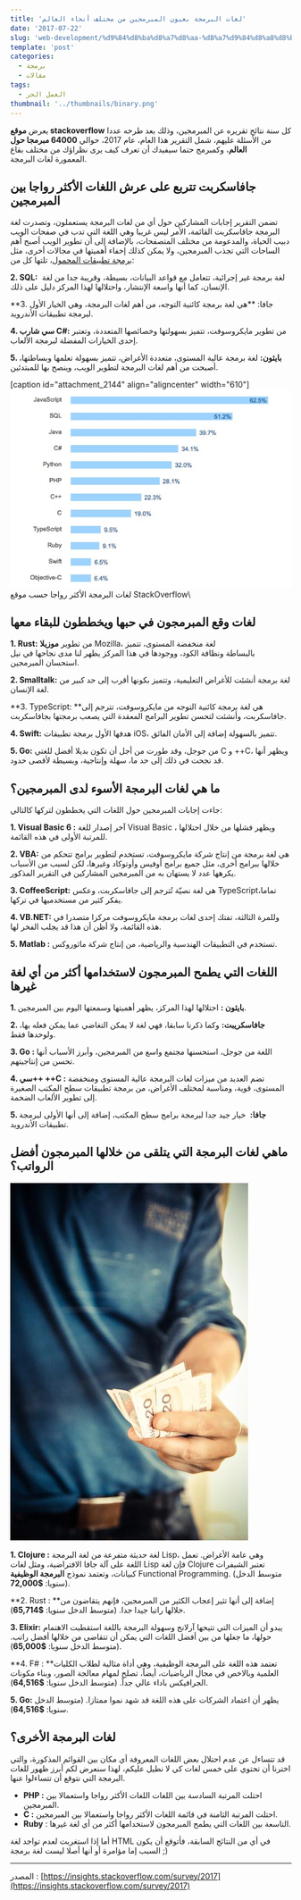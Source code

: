 ```yaml
---
title: 'لغات البرمجة بعيون المبرمجين من مختلف أنحاء العالم'
date: '2017-07-22'
slug: 'web-development/%d9%84%d8%ba%d8%a7%d8%aa-%d8%a7%d9%84%d8%a8%d8%b1%d9%85%d8%ac%d8%a9-%d8%a8%d8%b9%d9%8a%d9%88%d9%86-%d8%a7%d9%84%d9%85%d8%a8%d8%b1%d9%85%d8%ac%d9%8a%d9%86'
template: 'post'
categories:
  - برمجة
  - مقالات
tags:
  - العمل الحر
thumbnail: '../thumbnails/binary.png'
---
```


يعرض **موقع stackoverflow** كل سنة نتائج تقريره عن المبرمجين، وذلك بعد طرحه عددا من الأسئلة عليهم، شمل التقرير هذا العام، عام 2017، حوالي **64000 مبرمجا حول العالم**، وكمبرمج حتما سيفيدك أن تعرف كيف يرى نظراؤك من مختلف بقاع المعمورة لغات البرمجة.

## جافاسكربت تتربع على عرش اللغات الأكثر رواجا بين المبرمجين

تضمن التقرير إجابات المشاركين حول أي من لغات البرمجة يستعملون، وتصدرت لغة البرمجة جافاسكربت القائمة، الأمر ليس غريبا وهي اللغة التي تدب في صفحات الويب دبيب الحياة، والمدعومة من مختلف المتصفحات، بالإضافة إلى أن تطوير الويب أصبح أهم الساحات التي تجذب المبرمجين، ولا يمكن كذلك إخفاء أهميتها في مجالات أخرى، مثل [برمجة تطبيقات المحمول](https://www.tutomena.com/web-development/%d8%a8%d8%b1%d9%85%d8%ac%d8%a9-%d8%aa%d8%b7%d8%a8%d9%8a%d9%82%d8%a7%d8%aa-%d8%a7%d9%84%d9%85%d9%88%d8%a8%d8%a7%d9%8a%d9%84/)، تلتها كل من:

**2\. SQL:**  لغة برمجة غير إجرائية، تتعامل مع قواعد البيانات، بسيطة، وقريبة جدا من لغة الإنسان، كما أنها واسعة الإنتشار، واحتلالها لهذا المركز دليل على ذلك.

**3\. جافا: **هي لغة برمجة كائنية التوجه، من أهم لغات البرمجة، وهي الخيار الأول لبرمجة تطبيقات الأندرويد.

**4\. سي شارب C#:** من تطوير مايكروسوفت، تتميز بسهولتها وخصائصها المتعددة، وتعتبر إحدى الخيارات المفضلة لبرمجة الألعاب.

**5\. بايثون:** لغة برمجة عالية المستوى، متعددة الأغراض، تتميز بسهولة تعلمها وبساطتها، أصبحت من أهم لغات البرمجة لتطوير الويب، وينصح بها للمبتدئين.

[caption id="attachment_2144" align="aligncenter" width="610"][![لغات البرمجة الأكثر رواجا حسب موقع StackOverflow](../images/stackoverflow-survey-2017-technologies.jpg)](../images/stackoverflow-survey-2017-technologies.jpg) لغات البرمجة الأكثر رواجا حسب موقع StackOverflow\

## لغات وقع المبرمجون في حبها ويخططون للبقاء معها

**1\. Rust:** من تطوير **موزيلا** Mozilla، لغة منخفضة المستوى، تتميز بالبساطة ونظافة الكود، ووجودها في هذا المركز يظهر لنا مدى نجاحها في نيل استحسان المبرمجين.

**2\. Smalltalk:** لغة برمجة أنشئت للأغراض التعليمية، وتتميز بكونها أقرب إلى حد كبير من لغة الإنسان.

**3\. TypeScript: **هي لغة برمجة كائنية التوجه من مايكروسوفت، تترجم إلى جافاسكربت، وأنشئت لتحسن تطوير البرامج المعقدة التي يصعب برمجتها بجافاسكربت.

**4\. Swift:** هدفها الأول برمجة تطبيقات iOS، تتميز بالسهولة إضافة إلى الأمان الفائق.

**5\. Go:** من جوجل، وقد طورت من أجل أن تكون بديلا أفضل للغتي C و ++C، ويظهر أنها قد نجحت في ذلك إلى حد ما، سهلة وإنتاجية، وبسيطة لأقصى حدود.

## ما هي لغات البرمجة الأسوء لدى المبرمجين؟

جاءت إجابات المبرمجين حول اللغات التي يخططون لتركها كالتالي:

**1\. Visual Basic 6 :** آخر إصدار للغة Visual Basic ، ويظهر فشلها من خلال احتلالها للمرتبة الأولى في هذه القائمة.

**2\. VBA:** هي لغة برمجة من إنتاج شركة مايكروسوفت، تستخدم لتطوير برامج تتحكم من خلالها ببرامج أخرى، مثل جميع برامج أوفيس وأوتوكاد وغيرها، لكن لسبب من الأسباب يكرهها عدد لا يستهان به من المبرمجين المشاركين في التقرير المذكور.

**3\. CoffeeScript:** هي لغة نصيّة تُترجم إلى جافاسكربت، وعكس TypeScriptتماما، يفكر كثير من مستخدميها في تركها.

**4\. VB.NET:** وللمرة الثالثة، تفتك إحدى لغات برمجة مايكروسوفت مركزا متصدرا في هذه القائمة، ولا أظن أن هذا قد يجلب الفخر لها.

**5\. Matlab :** تستخدم في التطبيقات الهندسية والرياضية، من إنتاج شركة ماثوروكس.

## اللغات التي يطمح المبرمجون لاستخدامها أكثر من أي لغة غيرها

**1\. بايثون :** احتلالها لهذا المركز، يظهر أهميتها وسمعتها اليوم بين المبرمجين.

**2\. جافاسكريبت:** وكما ذكرنا سابقا، فهي لغة لا يمكن التغاضي عما يمكن فعله بها، ولوحدها فقط.

**3\. Go :** اللغة من جوجل، استحسنها مجتمع واسع من المبرمجين، وأبرز الأسباب أنها تحسن من إنتاجيتهم.

**4\. سي++ ++C :** تضم العديد من ميزات لغات البرمجة عالية المستوى ومنخفضة المستوى، قوية، ومناسبة لمختلف الأغراض، من برمجة تطبيقات سطح المكتب الصغيرة إلى تطوير الألعاب الضخمة.

**5\. جافا:**  خيار جيد جدا لبرمجة برامج سطح المكتب، إضافة إلى أنها الأولى لبرمجة تطبيقات الأندرويد.

## ماهي لغات البرمجة التي يتلقى من خلالها المبرمجون أفضل الرواتب؟

[![](../images/make-money-programming.jpg)](../images/make-money-programming.jpg)

**1\. Clojure :** لغة حديثة متفرعة من لغة البرمجة Lisp، وهي عامة الأغراض. تعمل اللغة على آلة جافا الافتراضية، ومثل لغات Lisp فإن لغة Clojure تعتبر الشيفرات كبيانات، وتعتمد نموذج **البرمجة الوظيفية** Functional Programming. (متوسط الدخل سنويا: **$72,000**).

**2\. Rust : **إضافة إلى أنها تثير إعجاب الكثير من المبرمجين، فإنهم يتقاضون من خلالها راتبا جيدا جدا. (متوسط الدخل سنويا: **$65,714**).

**3\. Elixir:** يبدو أن الميزات التي تتيحها آرلانج وسهولة البرمجة باللغة استقطبت الاهتمام حولها، ما جعلها من بين أفضل اللغات التي يمكن أن تتقاضى من خلالها أفضل راتب. (متوسط الدخل سنويا: **$65,000**).

**4\. F# : **تعتمد هذه اللغة على البرمجة الوظيفية، وهي أداة مثالية لطلاب الكليات العلمية وبالاخص في مجال الرياضيات، أيضاً، تصلح لمهام معالجة الصور، وبناء مكونات الجرافيكس باداء عالي جداً. (متوسط الدخل سنويا: **$64,516**).

**5\. Go:** يظهر أن اعتماد الشركات على هذه اللغة قد شهد نموا ممتازا. (متوسط الدخل سنويا: **$64,516**).

## لغات البرمجة الأخرى؟

قد تتساءل عن عدم احتلال بعض اللغات المعروفة أي مكان بين القوائم المذكورة، والتي اخترنا أن تحتوي على خمس لغات كي لا نطيل عليكم، لهذا سنعرض لكم أبرز ظهور للغات البرمجة التي نتوقع أن تتساءلوا عنها.

- **PHP :** احتلت المرتبة السادسة بين اللغات اللغات الأكثر رواجا واستعمالا بين المبرمجين.
- **C :** احتلت المرتبة الثامنة في قائمة اللغات الأكثر رواجا واستعمالا بين المبرمجين.
- **Ruby** : التاسعة بين اللغات التي يطمح المبرمجون لاستخدامها أكثر من أي لغة غيرها.

أما إذا استغربت لعدم تواجد لغة HTML في أي من النتائج السابقة، فأتوقع أن يكون السبب إما مؤامرة أو أنها أصلا ليست لغة برمجة ;)

---

المصدر : [https://insights.stackoverflow.com/survey/2017](https://insights.stackoverflow.com/survey/2017)
